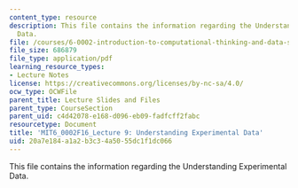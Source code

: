 ```yaml
---
content_type: resource
description: This file contains the information regarding the Understanding Experimental
  Data.
file: /courses/6-0002-introduction-to-computational-thinking-and-data-science-fall-2016/20a7e184a1a2b3c34a5055dc1f1dc066_MIT6_0002F16_lec9.pdf
file_size: 686879
file_type: application/pdf
learning_resource_types:
- Lecture Notes
license: https://creativecommons.org/licenses/by-nc-sa/4.0/
ocw_type: OCWFile
parent_title: Lecture Slides and Files
parent_type: CourseSection
parent_uid: c4d42078-e168-d096-eb09-fadfcff2fabc
resourcetype: Document
title: 'MIT6_0002F16_Lecture 9: Understanding Experimental Data'
uid: 20a7e184-a1a2-b3c3-4a50-55dc1f1dc066
---
```

This file contains the information regarding the Understanding Experimental Data.